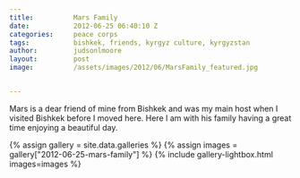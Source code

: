 ```yaml
---
title:			Mars Family
date:			2012-06-25 06:40:10 Z
categories:		peace corps
tags:			bishkek, friends, kyrgyz culture, kyrgyzstan
author:			judsonlmoore
layout:			post
image:			/assets/images/2012/06/MarsFamily_featured.jpg


---
```


Mars is a dear friend of mine from Bishkek and was my main host when I visited Bishkek before I moved here. Here I am with his family having a great time enjoying a beautiful day.

{% assign gallery = site.data.galleries %}
{% assign images = gallery["2012-06-25-mars-family"] %}
{% include gallery-lightbox.html images=images %}
